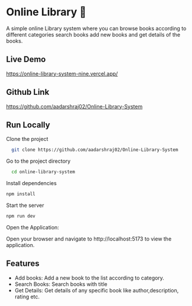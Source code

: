 
  # Online Library 📝  

A simple online Library system where you can browse books according to different categories search books add new books and get details of the books.
   
  ## Live Demo

  https://online-library-system-nine.vercel.app/

  ## Github Link
  
  https://github.com/aadarshraj02/Online-Library-System
  
## Run Locally  
Clone the project  

~~~bash  
  git clone https://github.com/aadarshraj02/Online-Library-System
~~~

Go to the project directory  

~~~bash  
  cd online-library-system
~~~

Install dependencies  

~~~bash  
npm install
~~~

Start the server  

~~~bash  
npm run dev
~~~  
Open the Application:

Open your browser and navigate to http://localhost:5173 to view the application.

## Features

- Add books: Add a new book to the list according to category.
- Search Books: Search books with title
- Get Details: Get details of any specific book like author,description, rating etc.
